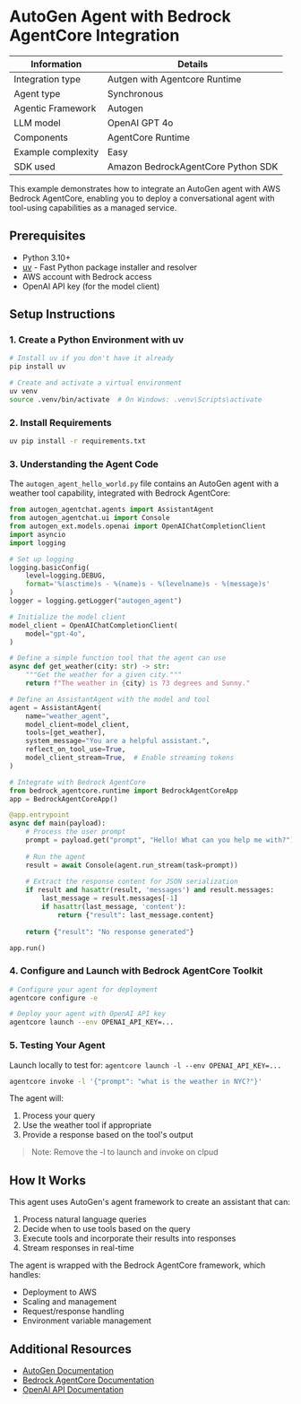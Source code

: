 # AutoGen Agent with Bedrock AgentCore Integration

| Information         | Details                                                                      |
|---------------------|------------------------------------------------------------------------------|
| Integration type    | Autgen with Agentcore Runtime                                               |
| Agent type          | Synchronous                                                                  |
| Agentic Framework   | Autogen                                                                      |
| LLM model           | OpenAI GPT 4o                                                   |
| Components          | AgentCore Runtime                                                            |
| Example complexity  | Easy                                                                         |
| SDK used            | Amazon BedrockAgentCore Python SDK                                           |

This example demonstrates how to integrate an AutoGen agent with AWS Bedrock AgentCore, enabling you to deploy a conversational agent with tool-using capabilities as a managed service.

## Prerequisites

- Python 3.10+
- [uv](https://github.com/astral-sh/uv) - Fast Python package installer and resolver
- AWS account with Bedrock access
- OpenAI API key (for the model client)

## Setup Instructions

### 1. Create a Python Environment with uv

```bash
# Install uv if you don't have it already
pip install uv

# Create and activate a virtual environment
uv venv
source .venv/bin/activate  # On Windows: .venv\Scripts\activate
```

### 2. Install Requirements

```bash
uv pip install -r requirements.txt
```

### 3. Understanding the Agent Code

The `autogen_agent_hello_world.py` file contains an AutoGen agent with a weather tool capability, integrated with Bedrock AgentCore:

```python
from autogen_agentchat.agents import AssistantAgent
from autogen_agentchat.ui import Console
from autogen_ext.models.openai import OpenAIChatCompletionClient
import asyncio
import logging

# Set up logging
logging.basicConfig(
    level=logging.DEBUG,
    format='%(asctime)s - %(name)s - %(levelname)s - %(message)s'
)
logger = logging.getLogger("autogen_agent")

# Initialize the model client
model_client = OpenAIChatCompletionClient(
    model="gpt-4o",
)

# Define a simple function tool that the agent can use
async def get_weather(city: str) -> str:
    """Get the weather for a given city."""
    return f"The weather in {city} is 73 degrees and Sunny."

# Define an AssistantAgent with the model and tool
agent = AssistantAgent(
    name="weather_agent",
    model_client=model_client,
    tools=[get_weather],
    system_message="You are a helpful assistant.",
    reflect_on_tool_use=True,
    model_client_stream=True,  # Enable streaming tokens
)

# Integrate with Bedrock AgentCore
from bedrock_agentcore.runtime import BedrockAgentCoreApp
app = BedrockAgentCoreApp()

@app.entrypoint
async def main(payload):
    # Process the user prompt
    prompt = payload.get("prompt", "Hello! What can you help me with?")
    
    # Run the agent
    result = await Console(agent.run_stream(task=prompt))
    
    # Extract the response content for JSON serialization
    if result and hasattr(result, 'messages') and result.messages:
        last_message = result.messages[-1]
        if hasattr(last_message, 'content'):
            return {"result": last_message.content}
    
    return {"result": "No response generated"}

app.run()
```

### 4. Configure and Launch with Bedrock AgentCore Toolkit

```bash
# Configure your agent for deployment
agentcore configure -e 

# Deploy your agent with OpenAI API key
agentcore launch --env OPENAI_API_KEY=...
```


### 5. Testing Your Agent

Launch locally to test for:
`agentcore launch -l --env OPENAI_API_KEY=...`


```bash
agentcore invoke -l '{"prompt": "what is the weather in NYC?"}'
```

The agent will:
1. Process your query
2. Use the weather tool if appropriate
3. Provide a response based on the tool's output

> Note: Remove the -l to launch and invoke on clpud

## How It Works

This agent uses AutoGen's agent framework to create an assistant that can:

1. Process natural language queries
2. Decide when to use tools based on the query
3. Execute tools and incorporate their results into responses
4. Stream responses in real-time

The agent is wrapped with the Bedrock AgentCore framework, which handles:
- Deployment to AWS
- Scaling and management
- Request/response handling
- Environment variable management

## Additional Resources

- [AutoGen Documentation](https://microsoft.github.io/autogen/)
- [Bedrock AgentCore Documentation](https://docs.aws.amazon.com/bedrock/latest/userguide/agents-core.html)
- [OpenAI API Documentation](https://platform.openai.com/docs/api-reference)